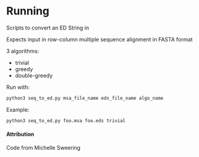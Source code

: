 # Running 

Scripts to convert an ED String in 

Expects input in 
row-column multiple sequence alignment in FASTA format


3 algorithms:
 - trivial 
 - greedy 
 - double-greedy
 
Run with:

```sh
python3 seq_to_ed.py msa_file_name eds_file_name algo_name
```

Example:

```sh
python3 seq_to_ed.py foo.msa foo.eds trivial
```

#### Attribution
Code from Michelle Sweering
